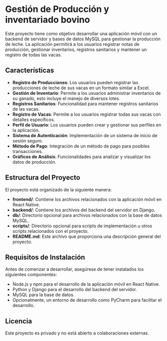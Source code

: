 # Gestión de Producción y inventariado bovino

Este proyecto tiene como objetivo desarrollar una aplicación móvil con un backend de servidor y bases de datos MySQL para gestionar la producción de leche. La aplicación permitirá a los usuarios registrar notas de producción, gestionar inventarios, registros sanitarios y mantener un registro de todas las vacas.

## Características

- **Registro de Producciones**: Los usuarios pueden registrar las producciones de leche de sus vacas en un formato similar a Excel.
- **Gestión de Inventario**: Permite a los usuarios administrar inventarios de su ganado, esto incluye el manejo de diversos lotes.
- **Registros Sanitarios**: Funcionalidad para mantener registros sanitarios de las vacas.
- **Registro de Vacas**: Permite a los usuarios registrar todas sus vacas con detalles específicos.
- **Perfil de Usuario**: Los usuarios pueden crear y gestionar sus perfiles en la aplicación.
- **Sistema de Autenticación**: Implementación de un sistema de inicio de sesión seguro.
- **Método de Pago**: Integración de un método de pago para posibles transacciones.
- **Gráficos de Análisis**: Funcionalidades para analizar y visualizar los datos de producción.

## Estructura del Proyecto

El proyecto está organizado de la siguiente manera:

- **frontend/**: Contiene los archivos relacionados con la aplicación móvil en React Native.
- **backend/**: Contiene los archivos del backend del servidor en Django.
- **db/**: Directorio opcional para archivos relacionados con la base de datos MySQL.
- **scripts/**: Directorio opcional para scripts de implementación u otros scripts relacionados con el proyecto.
- **README.md**: Este archivo que proporciona una descripción general del proyecto.

## Requisitos de Instalación

Antes de comenzar a desarrollar, asegúrese de tener instalados los siguientes componentes:

- Node.js y npm para el desarrollo de la aplicación móvil en React Native.
- Python y Django para el desarrollo del backend del servidor.
- MySQL para la base de datos.
- Opcionalmente, un entorno de desarrollo como PyCharm para facilitar el desarrollo.

## Licencia

Este proyecto es privado y no está abierto a colaboraciones externas.
